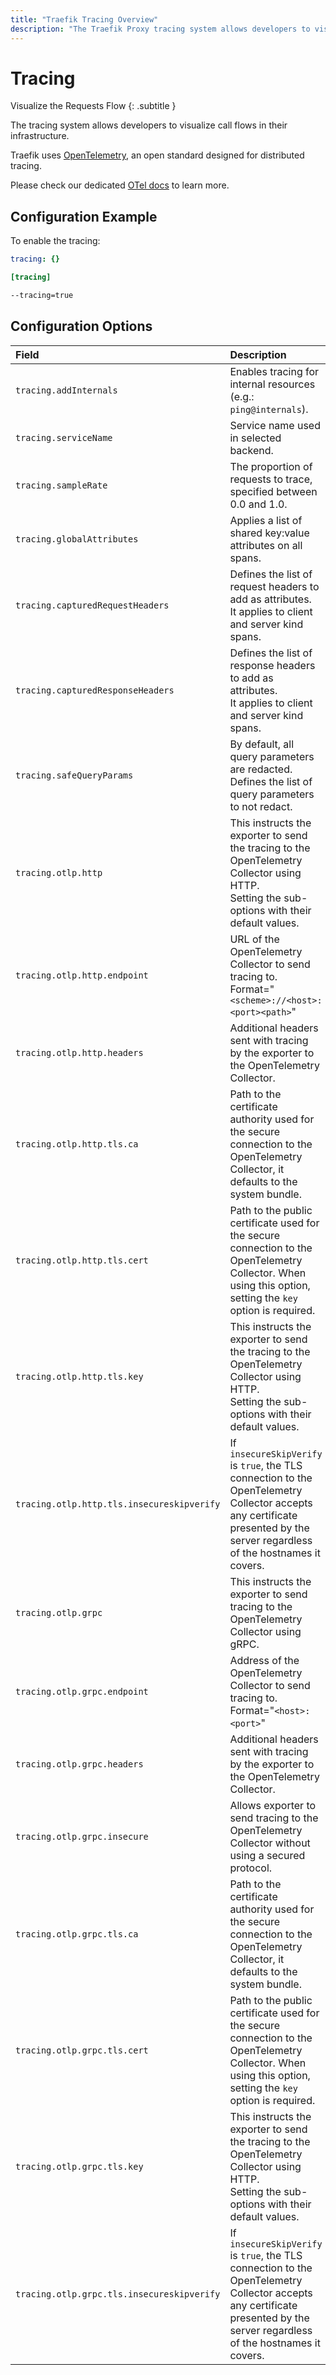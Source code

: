 ```yaml
---
title: "Traefik Tracing Overview"
description: "The Traefik Proxy tracing system allows developers to visualize call flows in their infrastructure. Read the full documentation."
---
```


# Tracing

Visualize the Requests Flow
{: .subtitle }

The tracing system allows developers to visualize call flows in their infrastructure.

Traefik uses [OpenTelemetry](https://opentelemetry.io/ "Link to website of OTel"), an open standard designed for distributed tracing.

Please check our dedicated [OTel docs](./metrics/metrics.md#open-telemetry) to learn more.

## Configuration Example

To enable the tracing:

```yaml tab="File (YAML)"
tracing: {}
```

```toml tab="File (TOML)"
[tracing]
```

```bash tab="CLI"
--tracing=true
```

## Configuration Options

| Field      | Description                                                                                                                                                                                 | Default | Required |
|:-----------|:--------------------------------------------------------------------------------------------------------------------------------------------------------------------------------------------|:--------|:---------|
| `tracing.addInternals` | Enables tracing for internal resources (e.g.: `ping@internals`). | false      | No      |
| `tracing.serviceName` | Service name used in selected backend. | "traefik"      | No      |
| `tracing.sampleRate` | The proportion of requests to trace, specified between 0.0 and 1.0. | 1.0      | No      |
| `tracing.globalAttributes` | Applies a list of shared key:value attributes on all spans. | {}      | No      |
| `tracing.capturedRequestHeaders` | Defines the list of request headers to add as attributes.<br />It applies to client and server kind spans.| {}      | No      |
| `tracing.capturedResponseHeaders` | Defines the list of response headers to add as attributes.<br />It applies to client and server kind spans.| {}      |False      |
| `tracing.safeQueryParams` | By default, all query parameters are redacted.<br />Defines the list of query parameters to not redact. | {}      | No      |
| `tracing.otlp.http` | This instructs the exporter to send the tracing to the OpenTelemetry Collector using HTTP.<br /> Setting the sub-options with their default values. | null/false      | No      |
| `tracing.otlp.http.endpoint` | URL of the OpenTelemetry Collector to send tracing to.<br /> Format="`<scheme>://<host>:<port><path>`" | "http://localhost:4318/v1/tracing"      | Yes      |
| `tracing.otlp.http.headers` | Additional headers sent with tracing by the exporter to the OpenTelemetry Collector. |       | No      |
| `tracing.otlp.http.tls.ca` | Path to the certificate authority used for the secure connection to the OpenTelemetry Collector, it defaults to the system bundle. | ""  | No      |
| `tracing.otlp.http.tls.cert` | Path to the public certificate used for the secure connection to the OpenTelemetry Collector. When using this option, setting the `key` option is required. | ""      | No      |
| `tracing.otlp.http.tls.key` | This instructs the exporter to send the tracing to the OpenTelemetry Collector using HTTP.<br /> Setting the sub-options with their default values. | ""null/false ""     | No      |
| `tracing.otlp.http.tls.insecureskipverify` |If `insecureSkipVerify` is `true`, the TLS connection to the OpenTelemetry Collector accepts any certificate presented by the server regardless of the hostnames it covers.  | false | Yes      |
| `tracing.otlp.grpc` | This instructs the exporter to send tracing to the OpenTelemetry Collector using gRPC. | false | No      |
| `tracing.otlp.grpc.endpoint` | Address of the OpenTelemetry Collector to send tracing to.<br /> Format="`<host>:<port>`" | "localhost:4317"      | Yes      |
| `tracing.otlp.grpc.headers` | Additional headers sent with tracing by the exporter to the OpenTelemetry Collector. |       | No      |
| `tracing.otlp.grpc.insecure` |Allows exporter to send tracing to the OpenTelemetry Collector without using a secured protocol.  | false | Yes      |
| `tracing.otlp.grpc.tls.ca` | Path to the certificate authority used for the secure connection to the OpenTelemetry Collector, it defaults to the system bundle. | ""  | No      |
| `tracing.otlp.grpc.tls.cert` | Path to the public certificate used for the secure connection to the OpenTelemetry Collector. When using this option, setting the `key` option is required. | ""      | No      |
| `tracing.otlp.grpc.tls.key` | This instructs the exporter to send the tracing to the OpenTelemetry Collector using HTTP.<br /> Setting the sub-options with their default values. | ""null/false ""     | No      |
| `tracing.otlp.grpc.tls.insecureskipverify` |If `insecureSkipVerify` is `true`, the TLS connection to the OpenTelemetry Collector accepts any certificate presented by the server regardless of the hostnames it covers.  | false | Yes      |
